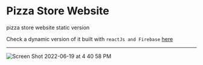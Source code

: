 # Pizza Store Website
pizza store website static version

Check a dynamic version of it built with ```reactJs and Firebase``` <a href="https://github.com/r-e-d-ant/pizza-store">here</a>

------------------------
![Screen Shot 2022-06-19 at 4 40 58 PM](https://user-images.githubusercontent.com/66163130/174486667-79726d66-85d6-4262-9894-a3c8b1a1286f.png)
